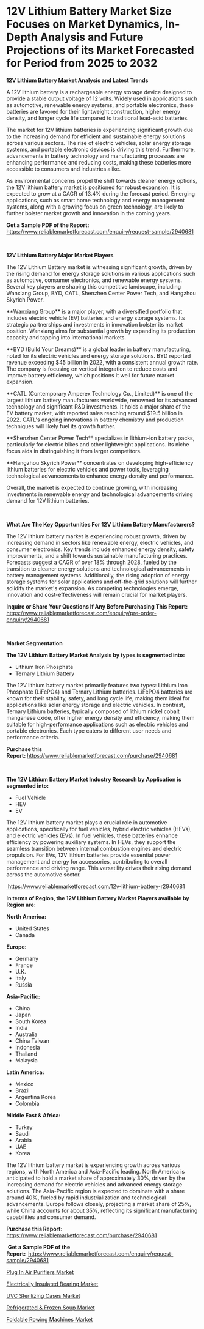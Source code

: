 <p><h1>12V Lithium Battery Market Size Focuses on Market Dynamics, In-Depth Analysis and Future Projections of its Market Forecasted for Period from 2025 to 2032</h1></p><p><strong>12V Lithium Battery Market Analysis and Latest Trends</strong></p>
<p><p>A 12V lithium battery is a rechargeable energy storage device designed to provide a stable output voltage of 12 volts. Widely used in applications such as automotive, renewable energy systems, and portable electronics, these batteries are favored for their lightweight construction, higher energy density, and longer cycle life compared to traditional lead-acid batteries. </p><p>The market for 12V lithium batteries is experiencing significant growth due to the increasing demand for efficient and sustainable energy solutions across various sectors. The rise of electric vehicles, solar energy storage systems, and portable electronic devices is driving this trend. Furthermore, advancements in battery technology and manufacturing processes are enhancing performance and reducing costs, making these batteries more accessible to consumers and industries alike.</p><p>As environmental concerns propel the shift towards cleaner energy options, the 12V lithium battery market is positioned for robust expansion. It is expected to grow at a CAGR of 13.4% during the forecast period. Emerging applications, such as smart home technology and energy management systems, along with a growing focus on green technology, are likely to further bolster market growth and innovation in the coming years.</p></p>
<p><strong>Get a Sample PDF of the Report:&nbsp;</strong> <a href="https://www.reliablemarketforecast.com/enquiry/request-sample/2940681?utm_campaign=1110&utm_medium=2&utm_source=Github&utm_content=ia&utm_term=15032025&utm_id=12v-lithium-battery">https://www.reliablemarketforecast.com/enquiry/request-sample/2940681</a></p>
<p>&nbsp;</p>
<p><strong>12V Lithium Battery Major Market Players</strong></p>
<p><p>The 12V Lithium Battery market is witnessing significant growth, driven by the rising demand for energy storage solutions in various applications such as automotive, consumer electronics, and renewable energy systems. Several key players are shaping this competitive landscape, including Wanxiang Group, BYD, CATL, Shenzhen Center Power Tech, and Hangzhou Skyrich Power.</p><p>**Wanxiang Group** is a major player, with a diversified portfolio that includes electric vehicle (EV) batteries and energy storage systems. Its strategic partnerships and investments in innovation bolster its market position. Wanxiang aims for substantial growth by expanding its production capacity and tapping into international markets.</p><p>**BYD (Build Your Dreams)** is a global leader in battery manufacturing, noted for its electric vehicles and energy storage solutions. BYD reported revenue exceeding $45 billion in 2022, with a consistent annual growth rate. The company is focusing on vertical integration to reduce costs and improve battery efficiency, which positions it well for future market expansion.</p><p>**CATL (Contemporary Amperex Technology Co., Limited)** is one of the largest lithium battery manufacturers worldwide, renowned for its advanced technology and significant R&D investments. It holds a major share of the EV battery market, with reported sales reaching around $19.5 billion in 2022. CATL's ongoing innovations in battery chemistry and production techniques will likely fuel its growth further.</p><p>**Shenzhen Center Power Tech** specializes in lithium-ion battery packs, particularly for electric bikes and other lightweight applications. Its niche focus aids in distinguishing it from larger competitors.</p><p>**Hangzhou Skyrich Power** concentrates on developing high-efficiency lithium batteries for electric vehicles and power tools, leveraging technological advancements to enhance energy density and performance.</p><p>Overall, the market is expected to continue growing, with increasing investments in renewable energy and technological advancements driving demand for 12V lithium batteries.</p></p>
<p>&nbsp;</p>
<p><strong>What Are The Key Opportunities For 12V Lithium Battery Manufacturers?</strong></p>
<p><p>The 12V lithium battery market is experiencing robust growth, driven by increasing demand in sectors like renewable energy, electric vehicles, and consumer electronics. Key trends include enhanced energy density, safety improvements, and a shift towards sustainable manufacturing practices. Forecasts suggest a CAGR of over 18% through 2028, fueled by the transition to cleaner energy solutions and technological advancements in battery management systems. Additionally, the rising adoption of energy storage systems for solar applications and off-the-grid solutions will further solidify the market's expansion. As competing technologies emerge, innovation and cost-effectiveness will remain crucial for market players.</p></p>
<p><strong>Inquire or Share Your Questions If Any Before Purchasing This Report:</strong> <a href="https://www.reliablemarketforecast.com/enquiry/pre-order-enquiry/2940681?utm_campaign=1110&utm_medium=2&utm_source=Github&utm_content=ia&utm_term=15032025&utm_id=12v-lithium-battery">https://www.reliablemarketforecast.com/enquiry/pre-order-enquiry/2940681</a></p>
<p>&nbsp;</p>
<p><strong>Market Segmentation</strong></p>
<p><strong>The 12V Lithium Battery Market Analysis by types is segmented into:</strong></p>
<p><ul><li>Lithium Iron Phosphate</li><li>Ternary Lithium Battery</li></ul></p>
<p><p>The 12V lithium battery market primarily features two types: Lithium Iron Phosphate (LiFePO4) and Ternary Lithium batteries. LiFePO4 batteries are known for their stability, safety, and long cycle life, making them ideal for applications like solar energy storage and electric vehicles. In contrast, Ternary Lithium batteries, typically composed of lithium nickel cobalt manganese oxide, offer higher energy density and efficiency, making them suitable for high-performance applications such as electric vehicles and portable electronics. Each type caters to different user needs and performance criteria.</p></p>
<p><strong>Purchase this Report:&nbsp;</strong><a href="https://www.reliablemarketforecast.com/purchase/2940681?utm_campaign=1110&utm_medium=2&utm_source=Github&utm_content=ia&utm_term=15032025&utm_id=12v-lithium-battery">https://www.reliablemarketforecast.com/purchase/2940681</a></p>
<p>&nbsp;</p>
<p><strong>The 12V Lithium Battery Market Industry Research by Application is segmented into:</strong></p>
<p><ul><li>Fuel Vehicle</li><li>HEV</li><li>EV</li></ul></p>
<p><p>The 12V lithium battery market plays a crucial role in automotive applications, specifically for fuel vehicles, hybrid electric vehicles (HEVs), and electric vehicles (EVs). In fuel vehicles, these batteries enhance efficiency by powering auxiliary systems. In HEVs, they support the seamless transition between internal combustion engines and electric propulsion. For EVs, 12V lithium batteries provide essential power management and energy for accessories, contributing to overall performance and driving range. This versatility drives their rising demand across the automotive sector.</p></p>
<p><a href="https://www.reliablemarketforecast.com/12v-lithium-battery-r2940681?utm_campaign=1110&utm_medium=2&utm_source=Github&utm_content=ia&utm_term=15032025&utm_id=12v-lithium-battery">&nbsp;https://www.reliablemarketforecast.com/12v-lithium-battery-r2940681</a></p>
<p><strong>In terms of Region, the 12V Lithium Battery Market Players available by Region are:</strong></p>
<p>
    <p> <strong> North America: </strong>
        <ul>
            <li>United States</li>
            <li>Canada</li>
        </ul>
        </p> 
    <p> <strong> Europe: </strong>
        <ul>
            <li>Germany</li>
            <li>France</li>
            <li>U.K.</li>
            <li>Italy</li>
            <li>Russia</li>
        </ul>
        </p> 
    <p> <strong> Asia-Pacific: </strong>
        <ul>
            <li>China</li>
            <li>Japan</li>
            <li>South Korea</li>
            <li>India</li>
            <li>Australia</li>
            <li>China Taiwan</li>
            <li>Indonesia</li>
            <li>Thailand</li>
            <li>Malaysia</li>
        </ul>
        </p> 
    <p> <strong> Latin America: </strong>
        <ul>
            <li>Mexico</li>
            <li>Brazil</li>
            <li>Argentina Korea</li>
            <li>Colombia</li>
        </ul>
        </p> 
    <p> <strong> Middle East & Africa: </strong>
        <ul>
            <li>Turkey</li>
            <li>Saudi</li>
            <li>Arabia</li>
            <li>UAE</li>
            <li>Korea</li>
        </ul>
    </p>
    </p>
<p><p>The 12V lithium battery market is experiencing growth across various regions, with North America and Asia-Pacific leading. North America is anticipated to hold a market share of approximately 30%, driven by the increasing demand for electric vehicles and advanced energy storage solutions. The Asia-Pacific region is expected to dominate with a share around 40%, fueled by rapid industrialization and technological advancements. Europe follows closely, projecting a market share of 25%, while China accounts for about 35%, reflecting its significant manufacturing capabilities and consumer demand.</p></p>
<p><strong>Purchase this Report: </strong><a href="https://www.reliablemarketforecast.com/purchase/2940681?utm_campaign=1110&utm_medium=2&utm_source=Github&utm_content=ia&utm_term=15032025&utm_id=12v-lithium-battery">https://www.reliablemarketforecast.com/purchase/2940681</a></p>
<p>&nbsp;<strong>Get a Sample PDF of the Report:&nbsp;&nbsp;</strong><a href="https://www.reliablemarketforecast.com/enquiry/request-sample/2940681?utm_campaign=1110&utm_medium=2&utm_source=Github&utm_content=ia&utm_term=15032025&utm_id=12v-lithium-battery">https://www.reliablemarketforecast.com/enquiry/request-sample/2940681</a></p>
<p><strong></strong></p>
<p><p><a href="https://github.com/romeoacuffap/Market-Research-Report-List-1/blob/main/plug-in-air-purifiers-market.md?utm_campaign=1110&utm_medium=2&utm_source=Github&utm_content=ia&utm_term=15032025&utm_id=12v-lithium-battery">Plug In Air Purifiers Market</a></p><p><a href="https://github.com/kelttnandan9/Market-Research-Report-List-1/blob/main/electrically-insulated-bearing-market.md?utm_campaign=1110&utm_medium=2&utm_source=Github&utm_content=ia&utm_term=15032025&utm_id=12v-lithium-battery">Electrically Insulated Bearing Market</a></p><p><a href="https://github.com/borsiflorsfa/Market-Research-Report-List-1/blob/main/uvc-sterilizing-cases-market.md?utm_campaign=1110&utm_medium=2&utm_source=Github&utm_content=ia&utm_term=15032025&utm_id=12v-lithium-battery">UVC Sterilizing Cases Market</a></p><p><a href="https://github.com/linnuripat/Market-Research-Report-List-1/blob/main/refrigerated-frozen-soup-market.md?utm_campaign=1110&utm_medium=2&utm_source=Github&utm_content=ia&utm_term=15032025&utm_id=12v-lithium-battery">Refrigerated & Frozen Soup Market</a></p><p><a href="https://github.com/larotnanonhx/Market-Research-Report-List-1/blob/main/foldable-rowing-machines-market.md?utm_campaign=1110&utm_medium=2&utm_source=Github&utm_content=ia&utm_term=15032025&utm_id=12v-lithium-battery">Foldable Rowing Machines Market</a></p></p>
